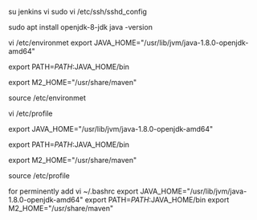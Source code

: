 su jenkins
vi sudo
vi /etc/ssh/sshd_config

sudo apt install openjdk-8-jdk
java -version

vi /etc/environmet
export JAVA_HOME="/usr/lib/jvm/java-1.8.0-openjdk-amd64"

export PATH=$PATH:$JAVA_HOME/bin

export M2_HOME="/usr/share/maven"

source /etc/environmet 

vi /etc/profile

export JAVA_HOME="/usr/lib/jvm/java-1.8.0-openjdk-amd64"

export PATH=$PATH:$JAVA_HOME/bin

export M2_HOME="/usr/share/maven"

source /etc/profile



for perminently add
vi ~/.bashrc
export JAVA_HOME="/usr/lib/jvm/java-1.8.0-openjdk-amd64"
export PATH=$PATH:$JAVA_HOME/bin
export M2_HOME="/usr/share/maven"

